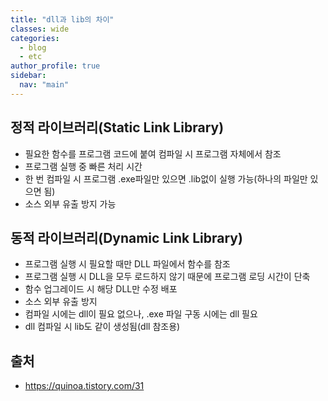 ```yaml
---
title: "dll과 lib의 차이"
classes: wide
categories: 
  - blog
  - etc
author_profile: true
sidebar:
  nav: "main"
---
```


## 정적 라이브러리(Static Link Library)
* 필요한 함수를 프로그램 코드에 붙여 컴파일 시 프로그램 자체에서 참조
* 프로그램 실행 중 빠른 처리 시간
* 한 번 컴파일 시 프로그램 .exe파일만 있으면 .lib없이 실행 가능(하나의 파일만 있으면 됨)
* 소스 외부 유출 방지 가능
  
## 동적 라이브러리(Dynamic Link Library)
* 프로그램 실행 시 필요할 때만 DLL 파일에서 함수를 참조
* 프로그램 실행 시 DLL을 모두 로드하지 않기 때문에 프로그램 로딩 시간이 단축
* 함수 업그레이드 시 해당 DLL만 수정 배포
* 소스 외부 유출 방지 
* 컴파일 시에는 dll이 필요 없으나, .exe 파일 구동 시에는 dll 필요
* dll 컴파일 시 lib도 같이 생성됨(dll 참조용)
  
## 출처
* <https://quinoa.tistory.com/31>
